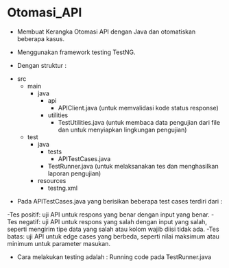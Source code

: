 # Otomasi_API

* Membuat Kerangka Otomasi API dengan Java dan otomatiskan beberapa kasus.

* Menggunakan framework testing TestNG.

* Dengan struktur :

- src
  - main
    - java
      - api
        - APIClient.java (untuk memvalidasi kode status response)
      - utilities
        - TestUtilities.java (untuk membaca data pengujian dari file dan untuk menyiapkan lingkungan pengujian)
  - test
    - java
      - tests
        - APITestCases.java
      - TestRunner.java (untuk melaksanakan tes dan menghasilkan laporan pengujian)
    - resources
      - testng.xml
     


* Pada APITestCases.java yang berisikan beberapa test cases terdiri dari :

-Tes positif: uji API untuk respons yang benar dengan input yang benar.
-Tes negatif: uji API untuk respons yang salah dengan input yang salah, seperti mengirim tipe data yang salah atau kolom wajib diisi tidak ada.
-Tes batas: uji API untuk edge cases yang berbeda, seperti nilai maksimum atau minimum untuk parameter masukan.

* Cara melakukan testing adalah :
Running code pada TestRunner.java
